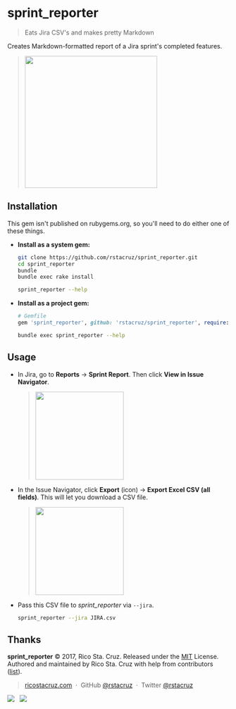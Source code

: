 # sprint_reporter

> Eats Jira CSV's and makes pretty Markdown

Creates Markdown-formatted report of a Jira sprint's completed features.

> <img src='https://user-images.githubusercontent.com/74385/34355860-77fc90ae-ea73-11e7-8fec-7405cd0fd4a1.png' width='300'>

## Installation

This gem isn't published on rubygems.org, so you'll need to do either one of these things.

- **Install as a system gem:**

  ```sh
  git clone https://github.com/rstacruz/sprint_reporter.git
  cd sprint_reporter
  bundle
  bundle exec rake install
  ```

  ```sh
  sprint_reporter --help
  ```

- **Install as a project gem:**

  ```rb
  # Gemfile
  gem 'sprint_reporter', github: 'rstacruz/sprint_reporter', require: false
  ```

  ```sh
  bundle exec sprint_reporter --help
  ```

## Usage

- In Jira, go to **Reports** → **Sprint Report**. Then click **View in Issue Navigator**.

  > <img src='https://user-images.githubusercontent.com/74385/34355696-5c91e8ec-ea72-11e7-964a-0ab49c1d032c.png' width='200'>

- In the Issue Navigator, click **Export** (icon) → **Export Excel CSV (all fields)**. This will let you download a CSV file.

  > <img src='https://user-images.githubusercontent.com/74385/34355778-0d49f7e2-ea73-11e7-8d20-00a2ca78f103.png' width='200'>

- Pass this CSV file to *sprint_reporter* via `--jira`.

  ```sh
  sprint_reporter --jira JIRA.csv
  ```

## Thanks

**sprint_reporter** © 2017, Rico Sta. Cruz. Released under the [MIT] License.<br>
Authored and maintained by Rico Sta. Cruz with help from contributors ([list][contributors]).

> [ricostacruz.com](http://ricostacruz.com) &nbsp;&middot;&nbsp;
> GitHub [@rstacruz](https://github.com/rstacruz) &nbsp;&middot;&nbsp;
> Twitter [@rstacruz](https://twitter.com/rstacruz)

[![](https://img.shields.io/github/followers/rstacruz.svg?style=social&label=@rstacruz)](https://github.com/rstacruz) &nbsp;
[![](https://img.shields.io/twitter/follow/rstacruz.svg?style=social&label=@rstacruz)](https://twitter.com/rstacruz)

[MIT]: http://mit-license.org/
[contributors]: http://github.com/rstacruz/jira-reporter/contributors
